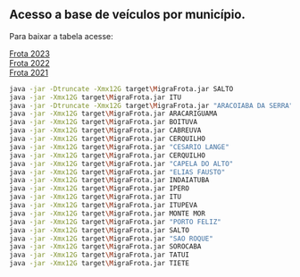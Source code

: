 ## Acesso a base de veículos por município.
Para baixar a tabela acesse:<br />

[Frota 2023](https://www.gov.br/infraestrutura/pt-br/assuntos/transito/conteudo-Senatran/frota-de-veiculos-2023)<br />
[Frota 2022](https://www.gov.br/infraestrutura/pt-br/assuntos/transito/conteudo-denatran/frota-de-veiculos-2022)<br />
[Frota 2021](https://www.gov.br/infraestrutura/pt-br/assuntos/transito/conteudo-denatran/frota-de-veiculos-2021)<br />

```sh
java -jar -Dtruncate -Xmx12G target\MigraFrota.jar SALTO
java -jar -Xmx12G target\MigraFrota.jar ITU
java -jar -Dtruncate -Xmx12G target\MigraFrota.jar "ARACOIABA DA SERRA"
java -jar -Xmx12G target\MigraFrota.jar ARACARIGUAMA
java -jar -Xmx12G target\MigraFrota.jar BOITUVA
java -jar -Xmx12G target\MigraFrota.jar CABREUVA
java -jar -Xmx12G target\MigraFrota.jar CERQUILHO
java -jar -Xmx12G target\MigraFrota.jar "CESARIO LANGE"
java -jar -Xmx12G target\MigraFrota.jar CERQUILHO
java -jar -Xmx12G target\MigraFrota.jar "CAPELA DO ALTO"
java -jar -Xmx12G target\MigraFrota.jar "ELIAS FAUSTO"
java -jar -Xmx12G target\MigraFrota.jar INDAIATUBA
java -jar -Xmx12G target\MigraFrota.jar IPERO
java -jar -Xmx12G target\MigraFrota.jar ITU
java -jar -Xmx12G target\MigraFrota.jar ITUPEVA
java -jar -Xmx12G target\MigraFrota.jar MONTE MOR
java -jar -Xmx12G target\MigraFrota.jar "PORTO FELIZ"
java -jar -Xmx12G target\MigraFrota.jar SALTO
java -jar -Xmx12G target\MigraFrota.jar "SAO ROQUE"
java -jar -Xmx12G target\MigraFrota.jar SOROCABA
java -jar -Xmx12G target\MigraFrota.jar TATUI
java -jar -Xmx12G target\MigraFrota.jar TIETE
```
